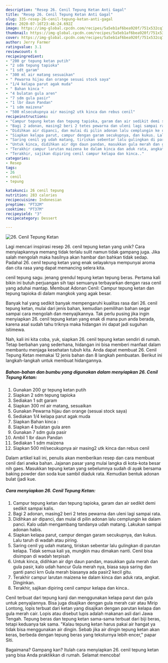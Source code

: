 ```yaml
---
description: "Resep 26. Cenil Tepung Ketan Anti Gagal"
title: "Resep 26. Cenil Tepung Ketan Anti Gagal"
slug: 335-resep-26-cenil-tepung-ketan-anti-gagal
date: 2020-07-16T23:46:24.692Z
image: https://img-global.cpcdn.com/recipes/5a5eb1af6bea920f/751x532cq70/26-cenil-tepung-ketan-foto-resep-utama.jpg
thumbnail: https://img-global.cpcdn.com/recipes/5a5eb1af6bea920f/751x532cq70/26-cenil-tepung-ketan-foto-resep-utama.jpg
cover: https://img-global.cpcdn.com/recipes/5a5eb1af6bea920f/751x532cq70/26-cenil-tepung-ketan-foto-resep-utama.jpg
author: Jerry Farmer
ratingvalue: 3.1
reviewcount: 6
recipeingredient:
- "200 gr tepung ketan putih"
- "2 sdm tepung tapioka"
- "1 sdt garam"
- "300 ml air matang sesuaikan"
- " Pewarna hijau dan orange sesuai stock saya"
- "1/4 kelapa parut agak muda"
- " Bahan kinca "
- "4 bulatan gula aren"
- "7 sdm gula pasir"
- "1 lbr daun Pandan"
- "1 sdm maizena"
- "500 mlsecukupnya air masing2 utk kinca dan rebus cenil"
recipeinstructions:
- "Campur tepung ketan dan tepung tapioka, garam dan air sedikit demi sedikit sampai kalis."
- "Bagi 2 adonan, masing2 beri 2 tetes pewarna dan uleni lagi sampai rata."
- "Didihkan air dipanci, dan mulai di pilin adonan lalu cemplungin ke dalam panci. Kalo udah mengambang tandanya udah matang. Lakukan sampai adonan habis."
- "Siapkan kelapa parut, campur dengan garam secukupnya, dan kukus. Lalu taruh di wadah atau piring."
- "Saring cenil yg udah matang, tiriskan sebentar lalu gulingkan di parutan kelapa. Tidak semua kali ya, mungkin mau dimakan nanti. Cenil bisa disimpan di wadah terpisah"
- "Untuk kinca, didihkan air dgn daun pandan, masukkan gula merah dan gula pasir, kalo udah hancur Gula merah nya, biasa saya saring dan ganti panci krn Gula merah biasanya ada pasir2 kecil gitu."
- "Terakhir campur larutan maizena ke dalam kinca dan aduk rata, angkat. Dinginkan."
- "Terakhir, sajikan dipiring cenil campur kelapa dan kinca.."
categories:
- Resep
tags:
- 26
- cenil
- tepung

katakunci: 26 cenil tepung 
nutrition: 283 calories
recipecuisine: Indonesian
preptime: "PT32M"
cooktime: "PT37M"
recipeyield: "3"
recipecategory: Dessert

---
```



![26. Cenil Tepung Ketan](https://img-global.cpcdn.com/recipes/5a5eb1af6bea920f/751x532cq70/26-cenil-tepung-ketan-foto-resep-utama.jpg)

Lagi mencari inspirasi resep 26. cenil tepung ketan yang unik? Cara menyiapkannya memang tidak terlalu sulit namun tidak gampang juga. Jika salah mengolah maka hasilnya akan hambar dan bahkan tidak sedap. Padahal 26. cenil tepung ketan yang enak selayaknya mempunyai aroma dan cita rasa yang dapat memancing selera kita.

cenil tepung sagu. jenang grendul tepung ketan tepung beras. Pertama kali bikin ini butuh perjuangan sih tapi semuanya terbayarkan dengan rasa cenil yang aduhai mantap. Membuat Adonan Cenil: Campur tepung ketan dan tepung tapioka di dalam mangkok yang agak besar.

Banyak hal yang sedikit banyak mempengaruhi kualitas rasa dari 26. cenil tepung ketan, mulai dari jenis bahan, kemudian pemilihan bahan segar sampai cara mengolah dan menyajikannya. Tak perlu pusing jika ingin menyiapkan 26. cenil tepung ketan yang enak di mana pun anda berada, karena asal sudah tahu triknya maka hidangan ini dapat jadi suguhan istimewa.


Nah, kali ini kita coba, yuk, siapkan 26. cenil tepung ketan sendiri di rumah. Tetap berbahan yang sederhana, hidangan ini bisa memberi manfaat dalam membantu menjaga kesehatan tubuh kita. Anda dapat membuat 26. Cenil Tepung Ketan memakai 12 jenis bahan dan 8 langkah pembuatan. Berikut ini langkah-langkah untuk membuat hidangannya.

<!--inarticleads1-->

##### Bahan-bahan dan bumbu yang digunakan dalam menyiapkan 26. Cenil Tepung Ketan:

1. Gunakan 200 gr tepung ketan putih
1. Siapkan 2 sdm tepung tapioka
1. Sediakan 1 sdt garam
1. Siapkan 300 ml air matang, sesuaikan
1. Gunakan  Pewarna hijau dan orange (sesuai stock saya)
1. Sediakan 1/4 kelapa parut agak muda
1. Siapkan  Bahan kinca :
1. Siapkan 4 bulatan gula aren
1. Gunakan 7 sdm gula pasir
1. Ambil 1 lbr daun Pandan
1. Sediakan 1 sdm maizena
1. Siapkan 500 ml/secukupnya air masing2 utk kinca dan rebus cenil


Dalam artikel kali ini, penulis akan memberikan resep dan cara membuat cenil dari aneka bahan. Jajanan pasar yang mulai langka di kota-kota besar nih gaes. Masukkan tepung ketan yang sebelumnya sudah di ayak bersama baking powder dan soda kue sambil diaduk rata. Kemudian bentuk adonan bulat (jadi kue. 

<!--inarticleads2-->

##### Cara menyiapkan 26. Cenil Tepung Ketan:

1. Campur tepung ketan dan tepung tapioka, garam dan air sedikit demi sedikit sampai kalis.
1. Bagi 2 adonan, masing2 beri 2 tetes pewarna dan uleni lagi sampai rata.
1. Didihkan air dipanci, dan mulai di pilin adonan lalu cemplungin ke dalam panci. Kalo udah mengambang tandanya udah matang. Lakukan sampai adonan habis.
1. Siapkan kelapa parut, campur dengan garam secukupnya, dan kukus. Lalu taruh di wadah atau piring.
1. Saring cenil yg udah matang, tiriskan sebentar lalu gulingkan di parutan kelapa. Tidak semua kali ya, mungkin mau dimakan nanti. Cenil bisa disimpan di wadah terpisah
1. Untuk kinca, didihkan air dgn daun pandan, masukkan gula merah dan gula pasir, kalo udah hancur Gula merah nya, biasa saya saring dan ganti panci krn Gula merah biasanya ada pasir2 kecil gitu.
1. Terakhir campur larutan maizena ke dalam kinca dan aduk rata, angkat. Dinginkan.
1. Terakhir, sajikan dipiring cenil campur kelapa dan kinca..


Cenil terbuat dari tepung kanji dan menggunakan kelapa parut dan gula untuk penyajiannya. Bisa juga disajikan dengan gula merah cair atau Mirip Lontong, lopis terbuat dari ketan yang disajikan dengan parutan kelapa dan gula merah cair. Lopis atau disebut lupis adalah makanan asli dari Jawa Tengah. Tepung beras dan tepung ketan sama-sama terbuat dari biji beras, tetapi keduanya tak sama. &#34;Kalau tepung ketan harus pakai air hangat ya tidak bisa menggunakan air dingin. Sebab jika air dingin tepung ketan akan keras, berbeda dengan tepung beras yang teksturnya lebih encer,&#34; papar Siti. 

Bagaimana? Gampang kan? Itulah cara menyiapkan 26. cenil tepung ketan yang bisa Anda praktikkan di rumah. Selamat mencoba!
